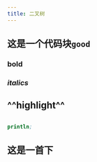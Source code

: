 ```yaml
---
title: 二叉树
---
```


## 这是一个代码块`good`
### **bold**
### _italics_
## ^^highlight^^
## 
```clojure
println;
```
## 这是一首下
